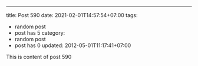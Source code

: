 ---
title: Post 590
date: 2021-02-01T14:57:54+07:00
tags:
  - random post
  - post has 5
category:
  - random post
  - post has 0
updated: 2012-05-01T11:17:41+07:00

This is content of post 590